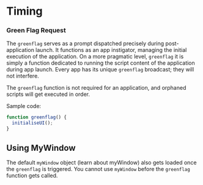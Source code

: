 # Timing

### Green Flag Request

The `greenflag` serves as a prompt dispatched precisely during post-application launch. It functions as an app instigator, managing the initial execution of the application. On a more pragmatic level, `greenflag` it is simply a function dedicated to running the script content of the application during app launch. Every app has its unique `greenflag` broadcast; they will not interfere.

The `greenflag` function is not required for an application, and orphaned scripts will get executed in order.

Sample code:

```js
function greenflag() {
  initialiseUI();
}
```

## Using MyWindow

The default `myWindow` object (learn about myWindow) also gets loaded once the `greenflag` is triggered. You cannot use `myWindow` before the `greenflag` function gets called.&#x20;
